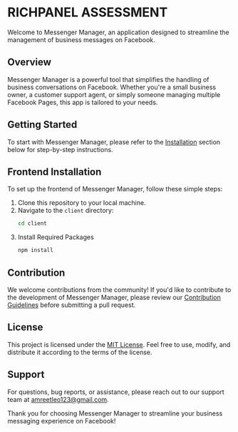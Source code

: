 # RICHPANEL ASSESSMENT

Welcome to Messenger Manager, an application designed to streamline the management of business messages on Facebook.

## Overview

Messenger Manager is a powerful tool that simplifies the handling of business conversations on Facebook. Whether you're a small business owner, a customer support agent, or simply someone managing multiple Facebook Pages, this app is tailored to your needs.

## Getting Started

To start with Messenger Manager, please refer to the [Installation](#installation) section below for step-by-step instructions.

## Frontend Installation

To set up the frontend of Messenger Manager, follow these simple steps:
1. Clone this repository to your local machine.
2. Navigate to the `client` directory:
     ```bash
     cd client
 3. Install Required Packages
    ```bash
    npm install

## Contribution

We welcome contributions from the community! If you'd like to contribute to the development of Messenger Manager, please review our [Contribution Guidelines](CONTRIBUTING.md) before submitting a pull request.

## License

This project is licensed under the [MIT License](LICENSE.md). Feel free to use, modify, and distribute it according to the terms of the license.

## Support

For questions, bug reports, or assistance, please reach out to our support team at [amreetleo123@gmail.com](mailto:amreetleo123@gmail.com).

Thank you for choosing Messenger Manager to streamline your business messaging experience on Facebook!
